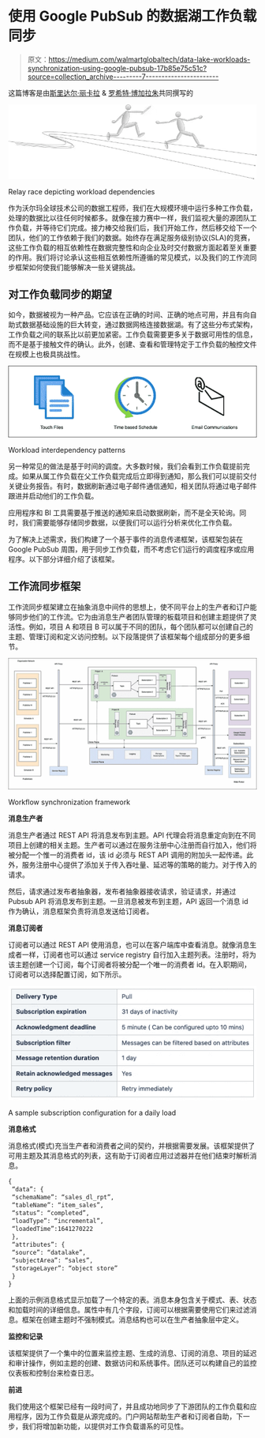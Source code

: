 # 使用 Google PubSub 的数据湖工作负载同步

> 原文：<https://medium.com/walmartglobaltech/data-lake-workloads-synchronization-using-google-pubsub-17b85e75c51c?source=collection_archive---------7----------------------->

这篇博客是由[斯里达尔·丽卡拉](https://medium.com/u/b4a06d6c3926?source=post_page-----17b85e75c51c--------------------------------) & [罗希特·博加拉朱](https://medium.com/u/2dccc845553f?source=post_page-----17b85e75c51c--------------------------------)共同撰写的

![](img/d2d382ca64374c3be28d060591f783e3.png)

Relay race depicting workload dependencies

作为沃尔玛全球技术公司的数据工程师，我们在大规模环境中运行多种工作负载，处理的数据比以往任何时候都多。就像在接力赛中一样，我们监视大量的源团队工作负载，并等待它们完成。接力棒交给我们后，我们开始工作，然后移交给下一个团队，他们的工作依赖于我们的数据。始终存在满足服务级别协议(SLA)的竞赛，这些工作负载的相互依赖性在数据完整性和向企业及时交付数据方面起着至关重要的作用。我们将讨论承认这些相互依赖性所遵循的常见模式，以及我们的工作流同步框架如何使我们能够解决一些关键挑战。

## 对工作负载同步的期望

如今，数据被视为一种产品。它应该在正确的时间、正确的地点可用，并且有向自助式数据基础设施的巨大转变，通过数据网格连接数据湖。有了这些分布式架构，工作负载之间的联系比以前更加紧密。工作负载需要更多关于数据可用性的信息，而不是基于接触文件的确认。此外，创建、查看和管理特定于工作负载的触控文件在规模上也极具挑战性。

![](img/6d3e940920761305f80c213ba62011b2.png)

Workload interdependency patterns

另一种常见的做法是基于时间的调度。大多数时候，我们会看到工作负载提前完成。如果从属工作负载在父工作负载完成后立即得到通知，那么我们可以提前交付关键业务报告。有时，数据刷新通过电子邮件通信通知，相关团队将通过电子邮件跟进并启动他们的工作负载。

应用程序和 BI 工具需要基于推送的通知来启动数据刷新，而不是全天轮询。同时，我们需要能够存储同步数据，以便我们可以运行分析来优化工作负载。

为了解决上述需求，我们构建了一个基于事件的消息传递框架，该框架包装在 Google PubSub 周围，用于同步工作负载，而不考虑它们运行的调度程序或应用程序。以下部分详细介绍了该框架。

## 工作流同步框架

工作流同步框架建立在抽象消息中间件的思想上，使不同平台上的生产者和订户能够同步他们的工作流。它为由消息生产者团队管理的板载项目和创建主题提供了灵活性。例如，项目 A 和项目 B 可以属于不同的团队，每个团队都可以创建自己的主题、管理订阅和定义访问控制。以下段落提供了该框架每个组成部分的更多细节。

![](img/2afd8475f45a0389c1c6785c2d66a92a.png)

Workflow synchronization framework

**消息生产者**

消息生产者通过 REST API 将消息发布到主题。API 代理会将消息重定向到在不同项目上创建的相关主题。生产者可以通过在服务注册中心注册而自行加入，他们将被分配一个惟一的消费者 id，该 id 必须与 REST API 调用的附加头一起传递。此外，服务注册中心提供了添加关于传入吞吐量、延迟等的策略的能力。对于传入的请求。

然后，请求通过发布者抽象器，发布者抽象器接收请求，验证请求，并通过 Pubsub API 将消息发布到主题。一旦消息被发布到主题，API 返回一个消息 id 作为确认，消息框架负责将消息发送给订阅者。

**消息订阅者**

订阅者可以通过 REST API 使用消息，也可以在客户端库中查看消息。就像消息生成者一样，订阅者也可以通过 service registry 自行加入主题列表。注册时，将为该主题创建一个订阅，每个订阅者将被分配一个唯一的消费者 id。在入职期间，订阅者可以选择配置订阅，如下所示。

![](img/9ce80e58202f7240c2d3881cae99fad3.png)

A sample subscription configuration for a daily load

**消息格式**

消息格式(模式)充当生产者和消费者之间的契约，并根据需要发展。该框架提供了可用主题及其消息格式的列表，这有助于订阅者应用过滤器并在他们结束时解析消息。

```
{
 “data”: {
 “schemaName”: “sales_dl_rpt”,
 “tableName”: “item_sales”,
 “status”: “completed”,
 “loadType”: “incremental”,
 “loadedTime”:1641270222
 },
 “attributes”: {
 “source”: “datalake”,
 “subjectArea”: “sales”,
 “storageLayer”: “object store”
 }
}
```

上面的示例消息格式显示加载了一个特定的表。消息本身包含关于模式、表、状态和加载时间的详细信息。属性中有几个字段，订阅可以根据需要使用它们来过滤消息。框架在创建主题时不强制模式。消息结构也可以在生产者抽象层中定义。

**监控和记录**

该框架提供了一个集中的位置来监控主题、生成的消息、订阅的消息、项目的延迟和审计操作，例如主题的创建、数据访问和系统事件。团队还可以构建自己的监控仪表板和控制台来检查日志。

**前进**

我们使用这个框架已经有一段时间了，并且成功地同步了下游团队的工作负载和应用程序，因为工作负载是从源完成的。门户网站帮助生产者和订阅者自助，下一步，我们将增加新功能，以提供对工作负载谱系的可见性。
